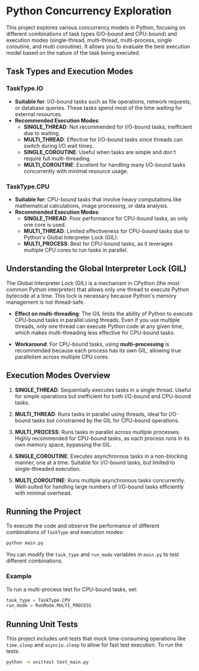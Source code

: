 
# Python Concurrency Exploration

This project explores various concurrency models in Python, focusing on different combinations of task types (I/O-bound and CPU-bound) and execution modes (single-thread, multi-thread, multi-process, single coroutine, and multi coroutine). It allows you to evaluate the best execution model based on the nature of the task being executed.

## Task Types and Execution Modes

### TaskType.IO
- **Suitable for**: I/O-bound tasks such as file operations, network requests, or database queries. These tasks spend most of the time waiting for external resources.
- **Recommended Execution Modes**:
  - **SINGLE_THREAD**: Not recommended for I/O-bound tasks; inefficient due to waiting.
  - **MULTI_THREAD**: Effective for I/O-bound tasks since threads can switch during I/O wait times.
  - **SINGLE_COROUTINE**: Useful when tasks are simple and don't require full multi-threading.
  - **MULTI_COROUTINE**: Excellent for handling many I/O-bound tasks concurrently with minimal resource usage.

### TaskType.CPU
- **Suitable for**: CPU-bound tasks that involve heavy computations like mathematical calculations, image processing, or data analysis.
- **Recommended Execution Modes**:
  - **SINGLE_THREAD**: Poor performance for CPU-bound tasks, as only one core is used.
  - **MULTI_THREAD**: Limited effectiveness for CPU-bound tasks due to Python's Global Interpreter Lock (GIL).
  - **MULTI_PROCESS**: Best for CPU-bound tasks, as it leverages multiple CPU cores to run tasks in parallel.

## Understanding the Global Interpreter Lock (GIL)

The Global Interpreter Lock (GIL) is a mechanism in CPython (the most common Python interpreter) that allows only one thread to execute Python bytecode at a time. This lock is necessary because Python's memory management is not thread-safe.

- **Effect on multi-threading**: The GIL limits the ability of Python to execute CPU-bound tasks in parallel using threads. Even if you use multiple threads, only one thread can execute Python code at any given time, which makes multi-threading less effective for CPU-bound tasks.
  
- **Workaround**: For CPU-bound tasks, using **multi-processing** is recommended because each process has its own GIL, allowing true parallelism across multiple CPU cores.

## Execution Modes Overview
1. **SINGLE_THREAD**: Sequentially executes tasks in a single thread. Useful for simple operations but inefficient for both I/O-bound and CPU-bound tasks.
   
2. **MULTI_THREAD**: Runs tasks in parallel using threads, ideal for I/O-bound tasks but constrained by the GIL for CPU-bound operations.

3. **MULTI_PROCESS**: Runs tasks in parallel across multiple processes. Highly recommended for CPU-bound tasks, as each process runs in its own memory space, bypassing the GIL.

4. **SINGLE_COROUTINE**: Executes asynchronous tasks in a non-blocking manner, one at a time. Suitable for I/O-bound tasks, but limited to single-threaded execution.

5. **MULTI_COROUTINE**: Runs multiple asynchronous tasks concurrently. Well-suited for handling large numbers of I/O-bound tasks efficiently with minimal overhead.

## Running the Project

To execute the code and observe the performance of different combinations of `TaskType` and execution modes:

```bash
python main.py
```

You can modify the `task_type` and `run_mode` variables in `main.py` to test different combinations.

### Example
To run a multi-process test for CPU-bound tasks, set:
```python
task_type = TaskType.CPU
run_mode = RunMode.MULTI_PROCESS
```

## Running Unit Tests

This project includes unit tests that mock time-consuming operations like `time.sleep` and `asyncio.sleep` to allow for fast test execution. To run the tests:

```bash
python -m unittest test_main.py
```
